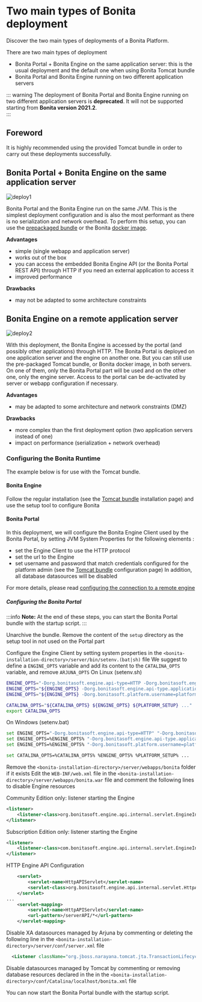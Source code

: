 # Two main types of Bonita deployment

Discover the two main types of deployments of a Bonita Platform.

There are two main types of deployment

- Bonita Portal + Bonita Engine on the same application server: this is the usual deployment and the default one when
  using Bonita Tomcat bundle
- Bonita Portal and Bonita Engine running on two different application servers

::: warning
The deployment of Bonita Portal and Bonita Engine running on two different application servers is **deprecated**.
It will not be supported starting from **Bonita version 2021.2**.  
:::

## Foreword

It is highly recommended using the provided Tomcat bundle in order to carry out these deployments
successfully.

## Bonita Portal + Bonita Engine on the same application server

![deploy1](images/images-6_0/poss_deploy1.png)

Bonita Portal and the Bonita Engine run on the same JVM. This is the simplest deployment configuration and is also the most performant as there is no serialization and network overhead.
To perform this setup, you can use the [prepackaged bundle](tomcat-bundle.md) or the Bonita [docker image](bonita-docker-installation.md).

**Advantages**

- simple (single webapp and application server)
- works out of the box
- you can access the embedded Bonita Engine API (or the Bonita Portal REST API) through HTTP if you need an external application to access it
- improved performance

**Drawbacks**

- may not be adapted to some architecture constraints

## Bonita Engine on a remote application server

![deploy2](images/images-6_0/poss_deploy2.png)

With this deployment, the Bonita Engine is accessed by the portal (and possibly other applications) through HTTP. The Bonita
Portal is deployed on one application server and the engine on another one.
But you can still use the pre-packaged Tomcat bundle, or Bonita docker image, in both servers.
On one of them, only the Bonita Portal part will be used and on the other one, only the engine server.
Access to the portal can be de-activated by server or webapp configuration if necessary.

**Advantages**

- may be adapted to some architecture and network constraints (DMZ)

**Drawbacks**

- more complex than the first deployment option (two application servers instead of one)
- impact on performance (serialization + network overhead)

### Configuring the Bonita Runtime

The example below is for use with the Tomcat bundle. 

#### Bonita Engine

Follow the regular installation (see the [Tomcat bundle](tomcat-bundle.md) installation page)
and use the setup tool to configure Bonita

#### Bonita Portal 
In this deployment, we will configure the Bonita Engine Client used by the Bonita Portal, by setting JVM System Properties for the following elements :
- set the Engine Client to use the HTTP protocol
- set the url to the Engine
- set username and password that match credentials configured for the platform admin (see the [Tomcat bundle](tomcat-bundle.md) configuration page)
In addition, all database datasources will be disabled

For more details, please read [configuring the connection to a remote engine](configure-client-of-bonita-bpm-engine.md#client_config)

##### Configuring the Bonita Portal
:::info 
**Note:** At the end of these steps, you can start the Bonita Portal bundle with the startup script.
:::

Unarchive the bundle.
Remove the content of the `setup` directory as the setup tool in not used on the Portal part

Configure the Engine Client by setting system properties in the `<bonita-installation-directory>/server/bin/setenv.(bat|sh)` file
We suggest to define a `ENGINE_OPTS` variable and add its content to the `CATALINA_OPTS` variable, and remove `ARJUNA_OPTS`
On Linux (setenv.sh)

```bash
ENGINE_OPTS="-Dorg.bonitasoft.engine.api-type=HTTP -Dorg.bonitasoft.engine.api-type.server.url=http://localhost:8080"
ENGINE_OPTS="${ENGINE_OPTS} -Dorg.bonitasoft.engine.api-type.application.name=bonita -Dorg.bonitasoft.engine.api-type.connections.max=20"
ENGINE_OPTS="${ENGINE_OPTS} -Dorg.bonitasoft.platform.username=platformAdmin -Dorg.bonitasoft.platform.password=platform"

CATALINA_OPTS="${CATALINA_OPTS} ${ENGINE_OPTS} ${PLATFORM_SETUP} ..."
export CATALINA_OPTS
```

On Windows (setenv.bat)

```bash
set ENGINE_OPTS="-Dorg.bonitasoft.engine.api-type=HTTP" "-Dorg.bonitasoft.engine.api-type.server.url=http://localhost:8080"
set ENGINE_OPTS=%ENGINE_OPTS% "-Dorg.bonitasoft.engine.api-type.application.name=bonita -Dorg.bonitasoft.engine.api-type.connections.max=20"
set ENGINE_OPTS=%ENGINE_OPTS% "-Dorg.bonitasoft.platform.username=platformAdmin" "-Dorg.bonitasoft.platform.password=platform"

set CATALINA_OPTS=%CATALINA_OPTS% %ENGINE_OPTS% %PLATFORM_SETUP% ...
```

Remove the `<bonita-installation-directory>/server/webapps/bonita` folder if it exists
Edit the `WEB-INF/web.xml` file in the `<bonita-installation-directory>/server/webapps/bonita.war` file and comment the
following lines to disable Engine resources

Community Edition only: listener starting the Engine

```xml
<listener> 
    <listener-class>org.bonitasoft.engine.api.internal.servlet.EngineInitializerListener</listener-class> 
</listener>
```

Subscription Edition only: listener starting the Engine

```xml
<listener> 
    <listener-class>com.bonitasoft.engine.api.internal.servlet.EngineInitializerListenerSP</listener-class> 
</listener>
```

HTTP Engine API Configuration

```xml
    <servlet>
        <servlet-name>HttpAPIServlet</servlet-name>
        <servlet-class>org.bonitasoft.engine.api.internal.servlet.HttpAPIServlet</servlet-class>
    </servlet>
...
    <servlet-mapping>
        <servlet-name>HttpAPIServlet</servlet-name>
        <url-pattern>/serverAPI/*</url-pattern>
    </servlet-mapping>
```

Disable XA datasources managed by Arjuna by commenting or deleting the following line in the `<bonita-installation-directory>/server/conf/server.xml` file 
```xml
  <Listener className="org.jboss.narayana.tomcat.jta.TransactionLifecycleListener" />
```

Disable datasources managed by Tomcat by commenting or removing database resources declared in the in the `<bonita-installation-directory>/conf/Catalina/localhost/bonita.xml` file

You can now start the Bonita Portal bundle with the startup script.